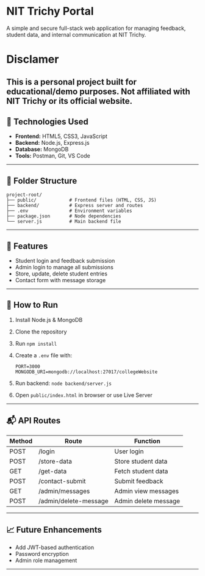 # NIT Trichy Portal

A simple and secure full-stack web application for managing feedback, student data, and internal communication at NIT Trichy.

# Disclamer
This is a personal project built for educational/demo purposes. Not affiliated with NIT Trichy or its official website.
---

## 🔧 Technologies Used

* **Frontend:** HTML5, CSS3, JavaScript
* **Backend:** Node.js, Express.js
* **Database:** MongoDB
* **Tools:** Postman, Git, VS Code

---

## 📁 Folder Structure

```
project-root/
├── public/            # Frontend files (HTML, CSS, JS)
├── backend/           # Express server and routes
├── .env               # Environment variables
├── package.json       # Node dependencies
└── server.js          # Main backend file
```

---

## 🚀 Features

* Student login and feedback submission
* Admin login to manage all submissions
* Store, update, delete student entries
* Contact form with message storage

---

## 🔌 How to Run

1. Install Node.js & MongoDB
2. Clone the repository
3. Run `npm install`
4. Create a `.env` file with:

   ```
   PORT=3000
   MONGODB_URI=mongodb://localhost:27017/collegeWebsite
   ```
5. Run backend: `node backend/server.js`
6. Open `public/index.html` in browser or use Live Server

---

## 📬 API Routes

| Method | Route                 | Function             |
| ------ | --------------------- | -------------------- |
| POST   | /login                | User login           |
| POST   | /store-data           | Store student data   |
| GET    | /get-data             | Fetch student data   |
| POST   | /contact-submit       | Submit feedback      |
| GET    | /admin/messages       | Admin view messages  |
| POST   | /admin/delete-message | Admin delete message |

---

## 📈 Future Enhancements

* Add JWT-based authentication
* Password encryption
* Admin role management

---
